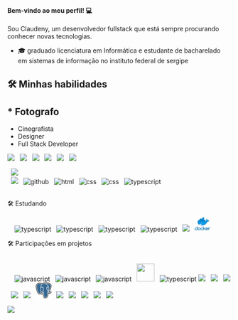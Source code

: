 #### Bem-vindo ao meu perfil! :computer:
Sou Claudeny, um desenvolvedor fullstack que está sempre procurando conhecer novas tecnologias.
- :mortar_board: graduado licenciatura em Informática e estudante de bacharelado em sistemas de informação no instituto federal de sergipe
## 🛠  Minhas habilidades
## * Fotografo
 * Cinegrafista
 * Designer
 * Full Stack Developer 

<p>  
<img src="https://cdn.jsdelivr.net/gh/devicons/devicon/icons/premierepro/premierepro-original.svg" height="35px" />   
 &nbsp; 
<img src="https://cdn.jsdelivr.net/gh/devicons/devicon/icons/aftereffects/aftereffects-original.svg" height="35px" />  
&nbsp;  
<img src="https://ioiodesign.com/wp-content/uploads/2020/10/Photoshop-logo.png" height="35px" />    
&nbsp;
<img src="https://img1.gratispng.com/20180415/pjw/kisspng-adobe-xd-user-interface-design-computer-icons-adob-adobe-5ad2fa7cce9f02.2569342615237761248463.jpg" height="35px" /> 
 &nbsp; 
<img src="https://encrypted-tbn0.gstatic.com/images?q=tbn:ANd9GcToorQQ_89Xr-HfATVDtx7yPXTJ3yO2LkU2LJLwHe3yhZUh5tsQIewGsGjXTUdVdVhaWwY&usqp=CAU" height="35px" /> 
&nbsp;
<img src="https://www.adobe.com/content/dam/cc/icons/illustrator.svg" height="35px" />    
 
&nbsp;
<img src="https://www.coreldraw.com/static/cdgs/product_content/cdgs/2019/boxshot-coreldraw-upgrade-program-2019.png" height="35px" />   
&nbsp;
<img src="https://seeklogo.com/images/F/figma-logo-E4E21D3AEA-seeklogo.com.png" height="35px" />
&nbsp;
<img src="https://cdn.icon-icons.com/icons2/936/PNG/512/github-logo_icon-icons.com_73546.png" alt="github" width="40" height="40" style="max-width:100%;"></img>
&nbsp;
<img src="https://cdn.icon-icons.com/icons2/2415/PNG/512/html_original_wordmark_logo_icon_146478.png" alt="html" width="40" height="40" style="max-width:100%;"></img>
&nbsp;
<img src="https://cdn.icon-icons.com/icons2/2107/PNG/512/file_type_css_icon_130661.png" alt="css" width="40" height="40" style="max-width:100%;"></img>
&nbsp;
<img src="https://cdn.jsdelivr.net/gh/devicons/devicon/icons/bootstrap/bootstrap-plain.svg" alt="css" width="40" height="40" style="max-width:100%;"></img>
&nbsp;
<img src="https://cdn.icon-icons.com/icons2/2107/PNG/512/file_type_typescript_official_icon_130107.png" alt="typescript" width="40" height="40" style="max-width:100%;"></img>
&nbsp;
</p>
</br>
🛠 Estudando
<p>
&nbsp;
&nbsp;
 <img src="https://image.flaticon.com/icons/png/512/226/226777.png" alt="typescript" width="40" height="40" style="max-width:100%;"></img> 
&nbsp;
<img src="https://cdn.jsdelivr.net/gh/devicons/devicon/icons/csharp/csharp-original.svg" alt="typescript" width="40" height="40" style="max-width:100%;"></img> 
&nbsp;
<img src="https://cdn.icon-icons.com/icons2/2415/PNG/512/dot_net_original_logo_icon_146546.png" alt="typescript" width="40" height="40" style="max-width:100%;"></img>
&nbsp;
<img src="https://cdn.jsdelivr.net/gh/devicons/devicon/icons/dotnetcore/dotnetcore-original.svg" alt="typescript" width="40" height="40" style="max-width:100%;"></img>
 &nbsp;
<img src="https://img.icons8.com/color/452/microsoft-sql-server.png" height="35px" />   
 &nbsp;
 <img src="https://raw.githubusercontent.com/github/explore/80688e429a7d4ef2fca1e82350fe8e3517d3494d/topics/docker/docker.png" height="35px"/>
&nbsp;
</p>
🛠 Participações em projetos
<p>
</br>
&nbsp;
&nbsp;
<img src="https://cdn.icon-icons.com/icons2/2108/PNG/512/javascript_icon_130900.png" alt="javascript" width="40" height="40" style="max-width:100%;"></img>
&nbsp;
<img src="https://cdn.jsdelivr.net/gh/devicons/devicon/icons/nodejs/nodejs-original.svg" alt="javascript" width="40" height="40" style="max-width:100%;"></img>
&nbsp;
<img src="https://cdn.jsdelivr.net/gh/devicons/devicon/icons/angularjs/angularjs-original.svg" alt="javascript" width="40" height="40" style="max-width:100%;"></img>
&nbsp;
<img src="https://cdn.icon-icons.com/icons2/2415/PNG/128/java_original_logo_icon_146458.png" width="40" height="40" style="max-width:100%;"></img>
&nbsp;
<img src="https://cdn.jsdelivr.net/gh/devicons/devicon/icons/spring/spring-original.svg" alt="typescript" width="40" height="40" style="max-width:100%;"></img>
<img src="https://cdn.jsdelivr.net/gh/devicons/devicon/icons/amazonwebservices/amazonwebservices-original.svg" height="35px"/>  
 &nbsp;
<img src="https://cdn.icon-icons.com/icons2/2699/PNG/512/microsoft_azure_logo_icon_170956.png" height="35px"/>
 &nbsp;
<img src="https://appmasters.io/static/react-47ce6e77f039020ee2e76a10c1e988e9.png" height="35px"/> 
&nbsp;
<img src="https://www.mysql.com/common/logos/logo-mysql-170x115.png" height="35px"/>
&nbsp;
<img src="https://img.icons8.com/color/452/mongodb.png" height="35px"/>
&nbsp;
<img src="https://raw.githubusercontent.com/github/explore/80688e429a7d4ef2fca1e82350fe8e3517d3494d/topics/postgresql/postgresql.png" height="35px"/> 
&nbsp;
<img src="https://img.icons8.com/color/452/firebase.png" height="35px" />   
&nbsp;
<img src="https://cdn.icon-icons.com/icons2/2415/PNG/512/c_original_logo_icon_146611.png" height="35px" /> 
&nbsp;
<img src="https://cdn.jsdelivr.net/gh/devicons/devicon/icons/tensorflow/tensorflow-original.svg" height="35px" /> 
&nbsp;
<img src="https://cdn.jsdelivr.net/gh/devicons/devicon/icons/arduino/arduino-original.svg" height="35px" /> 
&nbsp;
<img src="https://cdn.jsdelivr.net/gh/devicons/devicon/icons/raspberrypi/raspberrypi-original.svg" height="35px" />
</p>


<img src= https://static.wixstatic.com/media/01151f_46f79bda561542528507d736fc34b970~mv2.gif></img>

